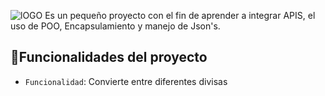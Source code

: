 ![lOGO](https://github.com/DiegoMiranda-dev/Conversor-de-Moneda/assets/147001763/bf73f8f1-fb61-4010-896a-ad76eac0f557)
Es un pequeño proyecto con el fin de aprender a integrar APIS, el uso de POO, Encapsulamiento y manejo de Json's. 

## :hammer:Funcionalidades del proyecto

- `Funcionalidad`: Convierte entre diferentes divisas

